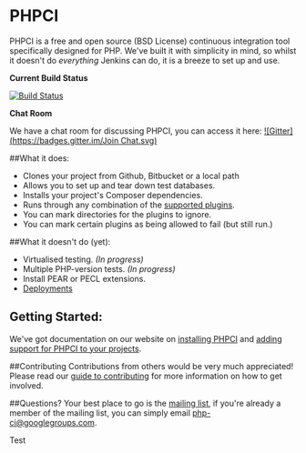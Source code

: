 PHPCI
=====

PHPCI is a free and open source (BSD License) continuous integration tool specifically designed for PHP. We've  built it with simplicity in mind, so whilst it doesn't do *everything* Jenkins can do, it is a breeze to set up and use.

**Current Build Status**

[![Build Status](http://phpci.block8.net/build-status/image/2?branch=master)](http://phpci.block8.net/build-status/view/2?branch=master)

**Chat Room**

We have a chat room for discussing PHPCI, you can access it here: [![Gitter](https://badges.gitter.im/Join Chat.svg)](https://gitter.im/Block8/PHPCI?utm_source=badge&utm_medium=badge&utm_campaign=pr-badge&utm_content=body_badge)

##What it does:
* Clones your project from Github, Bitbucket or a local path
* Allows you to set up and tear down test databases.
* Installs your project's Composer dependencies.
* Runs through any combination of the [supported plugins](https://www.phptesting.org/wiki#plugins).
* You can mark directories for the plugins to ignore.
* You can mark certain plugins as being allowed to fail (but still run.)

##What it doesn't do (yet):
* Virtualised testing. *(In progress)*
* Multiple PHP-version tests. *(In progress)*
* Install PEAR or PECL extensions.
* [Deployments](http://phpdeployment.org)

## Getting Started:
We've got documentation on our website on [installing PHPCI](https://www.phptesting.org/install-phpci) and [adding support for PHPCI to your projects](https://www.phptesting.org/wiki/Adding-PHPCI-Support-to-Your-Projects).

##Contributing
Contributions from others would be very much appreciated! Please read our [guide to contributing](https://www.phptesting.org/wiki/Contributing-to-PHPCI) for more information on how to get involved.

##Questions?
Your best place to go is the [mailing list](https://groups.google.com/forum/#!forum/php-ci), if you're already a member of the mailing list, you can simply email php-ci@googlegroups.com.


Test
